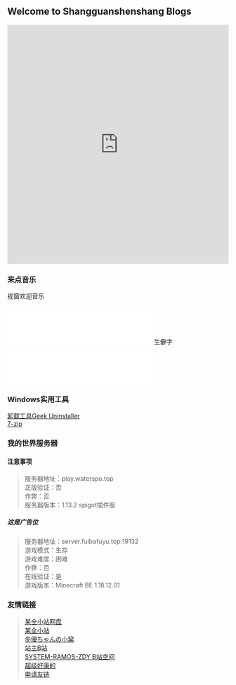 ## Welcome to Shangguanshenshang Blogs

<iframe src="https://cn.bing.com/covidans/widget?&setlang=zh-CN&lcid=/TaiWan&mt=Map" height="545" frameborder="no" scrolling="no" border="0" width="100%"> </iframe>

### 来点音乐
视窗欢迎音乐
<iframe frameborder="no" border="0" marginwidth="0" marginheight="0" width=330 height=86 src="//music.163.com/outchain/player?type=2&id=528305962&auto=0&height=66"></iframe>
生僻字
<iframe frameborder="no" border="0" marginwidth="0" marginheight="0" width=330 height=86 src="//music.163.com/outchain/player?type=2&id=518781004&auto=0&height=66"></iframe>

### Windows实用工具
[卸载工具Geek Uninstaller](https://file.cqzhx.top/d/123%E4%BA%91%E7%9B%98/%E7%94%B5%E8%84%91/%E7%94%B5%E8%84%91%E5%BF%85%E8%A3%85%E8%BD%AF%E4%BB%B6%EF%BC%88bilbil%E7%94%A8%E6%88%B7%E6%8E%A8%E8%8D%90%EF%BC%89/%E5%BD%B1%E8%A7%86%E5%90%8E%E6%9C%9F%E7%B3%BB%E7%BB%9F%E6%95%99%E5%AD%A6/%E7%94%B5%E8%84%91%E5%BF%85%E8%A3%85%E7%B3%BB%E5%88%97%E8%BD%AF%E4%BB%B6%20%201(%E7%94%B5%E8%84%91%E5%BF%85%E8%A3%85%E8%BD%AF%E4%BB%B6)/5%E3%80%81%E5%8D%B8%E8%BD%BD%E7%A5%9E%E5%99%A8Geek%20Uninstaller_v1.4.8.145_x64.exe)<br>
[7-zip](https://file.cqzhx.top/d/123%E4%BA%91%E7%9B%98/%E7%94%B5%E8%84%91/%E7%94%B5%E8%84%91%E5%BF%85%E8%A3%85%E8%BD%AF%E4%BB%B6%EF%BC%88bilbil%E7%94%A8%E6%88%B7%E6%8E%A8%E8%8D%90%EF%BC%89/%E5%BD%B1%E8%A7%86%E5%90%8E%E6%9C%9F%E7%B3%BB%E7%BB%9F%E6%95%99%E5%AD%A6/%E7%94%B5%E8%84%91%E5%BF%85%E8%A3%85%E7%B3%BB%E5%88%97%E8%BD%AF%E4%BB%B6%20%202(15%E6%AC%BE%E5%8F%AF%E5%90%B9%E7%88%86%E8%BD%AF%E4%BB%B6)/4%E3%80%81%E7%9F%A5%E5%90%8D%E5%85%8D%E8%B4%B9%E5%BC%80%E6%BA%90%E6%96%87%E4%BB%B6%E8%A7%A3%E5%8E%8B%E7%BC%A9%E8%BD%AF%E4%BB%B67-Zip/7-Zip_CBE_Ver.5.019.00.exe)

### 我的世界服务器
#### 注意事项
>服务器地址：play.waterspo.top<br>
>正版验证：否<br>
>作弊：否<br>
>服务器版本：1.13.2 spigot插件服<br>

##### 这是广告位
>服务器地址：server.fuibafuyu.top:19132<br>
>游戏模式：生存<br>
>游戏难度：困难<br>
>作弊：否<br>
>在线验证：是<br>
>游戏版本：Minecraft BE 1.18.12.01

### 友情链接
>[某全小站网盘](https://file.cqzhx.top/)<br>
>[某全小站](http://www.cqzhx.top)<br>
>[冬優ちゃんの小窝](https://www.fuibafuyu.top/)<br> 
>[站主B站](https://space.bilibili.com/531522938)<br>
>[SYSTEM-RAMOS-ZDY B站空间](https://space.bilibili.com/493998035)<br>
>[超级好康的](http://toolbox.waterspo.top)<br>
>[申请友链](./friend)
